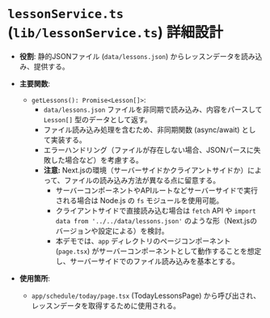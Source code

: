 # `lessonService.ts` (`lib/lessonService.ts`) 詳細設計

-   **役割**: 静的JSONファイル (`data/lessons.json`) からレッスンデータを読み込み、提供する。
-   **主要関数**:
    -   `getLessons(): Promise<Lesson[]>`:
        -   `data/lessons.json` ファイルを非同期で読み込み、内容をパースして `Lesson[]` 型のデータとして返す。
        -   ファイル読み込み処理を含むため、非同期関数 (async/await) として実装する。
        -   エラーハンドリング（ファイルが存在しない場合、JSONパースに失敗した場合など）を考慮する。
        -   **注意:** Next.jsの環境（サーバーサイドかクライアントサイドか）によって、ファイルの読み込み方法が異なる点に留意する。
            -   サーバーコンポーネントやAPIルートなどサーバーサイドで実行される場合は Node.js の `fs` モジュールを使用可能。
            -   クライアントサイドで直接読み込む場合は `fetch` API や `import data from '../../data/lessons.json'` のような形（Next.jsのバージョンや設定による）を検討。
            -   本デモでは、`app` ディレクトリのページコンポーネント (`page.tsx`) がサーバーコンポーネントとして動作することを想定し、サーバーサイドでのファイル読み込みを基本とする。

- **使用箇所**:
  - `app/schedule/today/page.tsx` (TodayLessonsPage) から呼び出され、レッスンデータを取得するために使用される。